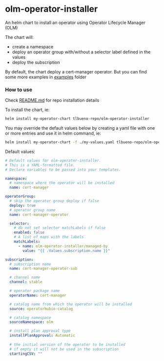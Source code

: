 # olm-operator-installer

An helm chart to install an operator using Operator Lifecycle Manager (OLM)

The chart will:
- create a namespace
- deploy an operator group with/without a selector label defined in the values
- deploy the subscription

By default, the chart deploy a cert-manager operator. But you can find some more examples in [examples](./examples) folder

### How to use

Check [README.md](../../README.md) for repo installation details

To install the chart, ie:
```sh
helm install my-operator-chart tlbueno-repo/olm-operator-installer
```

You may override the default values below by creating a yaml file with one or more entries and use it in helm command, ie:
```sh
helm install my-operator-chart -f ./my-values.yaml tlbueno-repo/olm-operator-installer
```

Default values:
```yaml
# Default values for olm-operator-installer.
# This is a YAML-formatted file.
# Declare variables to be passed into your templates.

namespace:
  # namespace where the operator will be installed
  name: cert-manager

operatorGroup:
  # skip the operator group deploy if false
  deploy: true
  # operator group name
  name: cert-manager-operator

  selector:
    # do not set selector matchLabels if false
    enabled: false
    # A list of maps with the labels
    matchLabels:
      - name: olm-operator-installer/managed-by
        value: "{{ .Values.subscription.name }}"

subscription:
  # subscription name
  name: cert-manager-operator-sub

  # channel name
  channel: stable

  # operator package name
  operatorName: cert-manager

  # catalog name from which the operator will be installed
  source: operatorhubio-catalog

  # catalog namespace
  sourceNamespace: olm

  # install plan approval type
  installPlanApproval: Automatic
  
  # the initial version of the operator to be installed
  # if empty it will not be used in the subscription 
  startingCSV: ""
```

